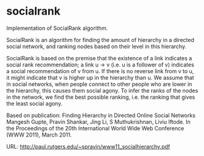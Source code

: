 socialrank
==========

Implementation of SocialRank algorithm.

SocialRank is an algorithm for finding the amount of hierarchy 
in a directed social network, and ranking nodes based on their
level in this hierarchy.

SocialRank is based on the premise that the existence of a 
link indicates a social rank recommendation; a link u -> v 
(i.e. u is a follower of v) indicates a social recommendation 
of v from u. If there is no reverse link from v to u, it might 
indicate that v is higher up in the hierarchy than u. We 
assume that in social networks, when people connect to other 
people who are lower in the hierarchy, this causes them social 
agony. To infer the ranks of the nodes in the network, we find 
the best possible ranking, i.e. the ranking that gives the 
least social agony.

Based on publication:
Finding Hierarchy in Directed Online Social Networks
Mangesh Gupte, Pravin Shankar, Jing Li, S Muthukrishnan, Liviu Iftode. 
In the Proceedings of the 20th International World Wide Web Conference (WWW 2011), March 2011.

URL:
http://paul.rutgers.edu/~spravin/www11_socialhierarchy.pdf

